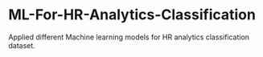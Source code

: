 # ML-For-HR-Analytics-Classification
Applied different Machine learning models for HR analytics classification dataset.
